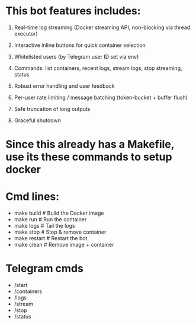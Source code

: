 # This bot features includes:
1. Real-time log streaming (Docker streaming API, non-blocking via thread executor)

2. Interactive inline buttons for quick container selection

3. Whitelisted users (by Telegram user ID set via env)

4. Commands: list containers, recent logs, stream logs, stop streaming, status

5. Robust error handling and user feedback

6. Per-user rate limiting / message batching (token-bucket + buffer flush)

7. Safe truncation of long outputs

8. Graceful shutdown

# Since this already has a Makefile, use its these commands to setup docker

# Cmd lines:
* make build    # Build the Docker image
* make run      # Run the container
* make logs     # Tail the logs
* make stop     # Stop & remove container
* make restart  # Restart the bot
* make clean    # Remove image + container

# Telegram cmds
- /start
- /containers
- /logs <name>
- /stream <name>
- /stop
- /status